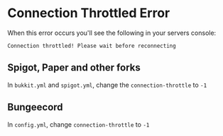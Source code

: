 # Connection Throttled Error

When this error occurs you'll see the following in your servers console:
```
Connection throttled! Please wait before reconnecting
```

## Spigot, Paper and other forks
In `bukkit.yml` and `spigot.yml`, change the `connection-throttle` to `-1`

## Bungeecord
In `config.yml`, change `connection-throttle` to `-1`